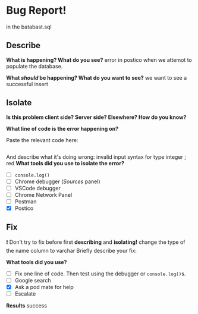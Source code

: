 # Bug Report!
in the batabast.sql
## Describe

**What is happening? What do you see?**
error in postico when we attemot to populate the database.

**What _should_ be happening? What do you want to see?**
we want to see a successful insert

## Isolate

**Is this problem client side? Server side? Elsewhere? How do you know?**

**What line of code is the error happening on?**

Paste the relevant code here:
```js
```

And describe what it's doing wrong:
invalid input syntax for type integer ; red
**What tools did you use to isolate the error?**

- [ ] `console.log()`
- [ ] Chrome debugger (_Sources_ panel)
- [ ] VSCode debugger
- [ ] Chrome Network Panel
- [ ] Postman
- [x] Postico

<!-- Briefly describe how the tool helped you, and how you used it -->


## Fix

❗ Don't try to fix before first **describing** and **isolating!**
change the type of the name column to varchar
Briefly describe your fix:

**What tools did you use?**

- [ ] Fix one line of code. Then test using the debugger or `console.log()`s.
- [ ] Google search
- [x] Ask a pod mate for help
- [ ] Escalate

**Results**
success
<!-- Go back to your original description. Is the app behaving how you want it to, now? Describe the bug, technically: what was your code doing wrong, and how did you fix it. -->